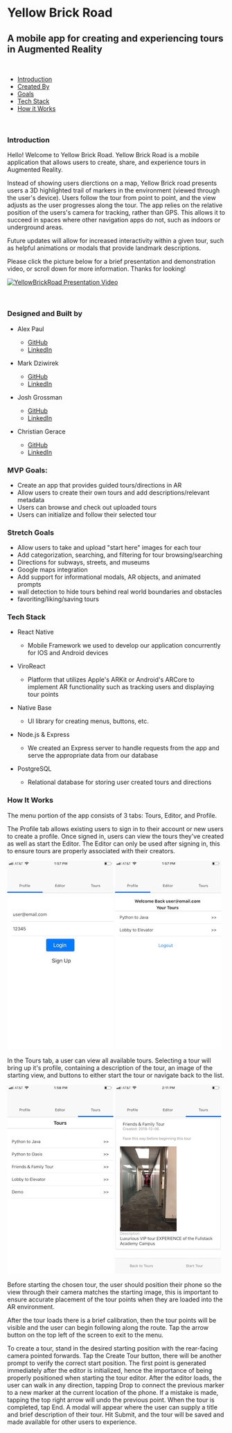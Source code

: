 # Yellow Brick Road


## A mobile app for creating and experiencing tours in Augmented Reality

<br />

- [Introduction](#Introduction)
- [Created By](#Designed-and-Built-by)
- [Goals](#MVP-Goals)
- [Tech Stack](#Tech-Stack)
- [How it Works](#How-it-Works)

<br />

### Introduction

  Hello! Welcome to Yellow Brick Road. Yellow Brick Road is a mobile application that allows users to create, share, and experience tours in Augmented Reality. 
  
  Instead of showing users dierctions on a map, Yellow Brick road presents users a 3D highlighted trail of markers in the environment (viewed through the user's device). Users follow the tour from point to point, and the view adjusts as the user progresses along the tour. The app relies on the relative position of the users's camera for tracking, rather than GPS. This allows it to succeed in spaces where other navigation apps do not, such as indoors or underground areas. 
  
  Future updates will allow for increased interactivity within a given tour, such as helpful animations or modals that provide landmark descriptions.

  Please click the picture below for a brief presentation and demonstration video, or scroll down for more information. Thanks for looking!


  [![YellowBrickRoad Presentation Video](https://img.youtube.com/vi/qAMLpsmQKNo/0.jpg)](https://www.youtube.com/watch?v=qAMLpsmQKNo "YellowBrickRoad Presentation Video")

  <br/>

  ### Designed and Built by

  * Alex Paul
     - [GitHub](https://github.com/apaul14)
     - [LinkedIn](https://www.linkedin.com/in/alexpaul53)
    
  * Mark Dziwirek 
     - [GitHub](https://github.com/MarkDz)
     - [LinkedIn](https://www.linkedin.com/in/mark-dziwirek/)

  * Josh Grossman
     - [GitHub](https://github.com/Josh1794)
     - [LinkedIn](https://www.linkedin.com/in/joshua-grossman17/)

  * Christian Gerace
     - [GitHub](https://github.com/cgerace)
     - [LinkedIn](https://www.linkedin.com/in/christiangerace/)
  


### MVP Goals:


- Create an app that provides guided tours/directions in AR
- Allow users to create their own tours and add descriptions/relevant metadata
- Users can browse and check out uploaded tours
- Users can initialize and follow their selected tour

### Stretch Goals


- Allow users to take and upload "start here" images for each tour
- Add categorization, searching, and filtering for tour browsing/searching
- Directions for subways, streets, and museums
- Google maps integration
- Add support for informational modals, AR objects, and animated prompts
- wall detection to hide tours behind real world boundaries and obstacles
- favoriting/liking/saving tours


### Tech Stack


- React Native
  - Mobile Framework we used to develop our application concurrently for IOS and Android devices

- ViroReact
  - Platform that utilizes Apple's ARKit or Android's ARCore to implement AR functionality such as tracking users and displaying tour points

- Native Base
  - UI library for creating menus, buttons, etc.

- Node.js & Express
  - We created an Express server to handle requests from the app and serve the appropriate data from our database

- PostgreSQL
  - Relational database for storing user created tours and directions


### How It Works

The menu portion of the app consists of 3 tabs: Tours, Editor, and Profile.

The Profile tab allows existing users to sign in to their account or new users to create a profile. Once signed in, users can view the tours they've created as well as start the Editor. The Editor can only be used after signing in, this to ensure tours are properly associated with their creators. 

![Profile Tab](client/js/res/Profile_Tab.png "Profile Tab")
![Signed In](client/js/res/Signed_In_Page.png "Signed In")



In the Tours tab, a user can view all available tours. Selecting a tour will bring up it's profile, containing a description of the tour, an image of the starting view, and buttons to either start the tour or navigate back to the list.

![Tours Tab](client/js/res/Tours_Tab.png "Tours Tab")
![Single Tour View](client/js/res/Single_Tour_View.png "Single Tour View")


Before starting the chosen tour, the user should position their phone so the view through their camera matches the starting image, this is important to ensure accurate placement of the tour points when they are loaded into the AR environment. 

After the tour loads there is a brief calibration, then the tour points will be visible and the user can begin following along the route. Tap the arrow button on the top left of the screen to exit to the menu.

To create a tour, stand in the desired starting position with the rear-facing camera pointed forwards. Tap the Create Tour button, there will be another prompt to verify the correct start position. The first point is generated immediately after the editor is initialized, hence the importance of being properly positioned when starting the tour editor. After the editor loads, the user can walk in any direction, tapping Drop to connect the previous marker to a new marker at the current location of the phone. If a mistake is made, tapping the top right arrow will undo the previous point. When the tour is completed, tap End. A modal will appear where the user can supply a title and brief description of their tour. Hit Submit, and the tour will be saved and made available for other users to experience.
